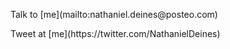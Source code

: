 <!-- Global Site Tag (gtag.js) - Google Analytics -->
<script async src="https://www.googletagmanager.com/gtag/js?id=GA_MEASUREMENT_ID"></script>
<script>
  window.dataLayer = window.dataLayer || [];
  function gtag(){dataLayer.push(arguments);}
  gtag('js', new Date());

  gtag('config', 'UA-103027667-1');
</script>

<p>Talk to [me](mailto:nathaniel.deines@posteo.com)</p>
<p>Tweet at [me](https://twitter.com/NathanielDeines)</p>

